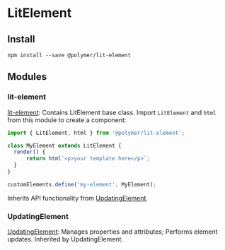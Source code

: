 # LitElement

## Install

```
npm install --save @polymer/lit-element
```

## Modules

### lit-element

[lit-element](/api/modules/_lit_element_.html): Contains LitElement base class. Import `LitElement` and `html` from this module to create a component:

```js
import { LitElement, html } from '@polymer/lit-element';

class MyElement extends LitElement {
  render() {
      return html`<p>your template here</p>`;
  }
}

customElements.define('my-element', MyElement);
```

Inherits API functionality from [UpdatingElement](#UpdatingElement).

### UpdatingElement 

[UpdatingElement](/api/modules/_lib_updating_element_.html): Manages properties and attributes; Performs element updates. Inherited by UpdatingElement.
